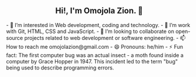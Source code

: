 <h2 align="center">Hi!, I'm Omojola Zion. 👋</h2>
- 👀 I’m interested in Web development, coding and technology.
- 🌱 I’m work with Git, HTML, CSS and JavaScript.
- 💞️ I’m looking to collaborate on open-source projects related to web development or software engineering.
- 📫 How to reach me omojolazion@gmail.com
- 😄 Pronouns: he/him
- ⚡ Fun fact: The first computer bug was an actual insect - a moth found inside a computer by Grace Hopper in 1947. This incident led to the term "bug" being used to describe programming errors.

<!---
zicoly/zicoly is a ✨ special ✨ repository because its `README.md` (this file) appears on your GitHub profile.
You can click the Preview link to take a look at your changes.
--->

